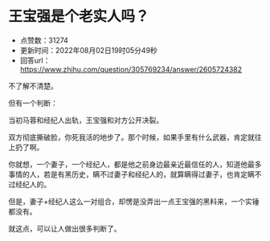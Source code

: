 # 王宝强是个老实人吗？
- 点赞数：31274
- 更新时间：2022年08月02日19时05分49秒
- 回答url：https://www.zhihu.com/question/305769234/answer/2605724382
<body>
 <p data-pid="jMYuA4eH">不了解不清楚。</p>
 <p data-pid="1agkvQEn">但有一个判断：</p>
 <p data-pid="h6XC0mmw">当初马蓉和经纪人出轨，王宝强和对方公开决裂。</p>
 <p data-pid="RDp_zmQS">双方彻底撕破脸，你死我活的地步了。那个时候，如果手里有什么武器，肯定就往上扔了啊。</p>
 <p data-pid="3vgdkm7d">你就想，一个妻子，一个经纪人，都是他之前身边最亲近最信任的人，知道他最多事情的人，若是有黑历史，瞒不过妻子和经纪人的，就算瞒得过妻子，也肯定瞒不过经纪人的。</p>
 <p data-pid="ho7rhIWF">但是，妻子+经纪人这么一对组合，却愣是没弄出一点王宝强的黑料来，一个实锤都没有。</p>
 <p data-pid="a-JmUY4O">就这点，可以让人做出很多判断了。</p>
 <p></p>
</body>